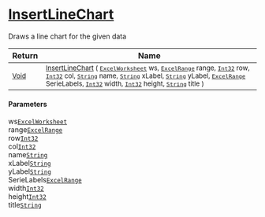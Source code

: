 # [InsertLineChart](./ExcelHelper-100664042.md)

Draws a line chart for the given data

| Return | Name | 
| --- | --- | 
| <sub>[Void](https://docs.microsoft.com/en-us/dotnet/api/System.Void)</sub>| <sub>[InsertLineChart](./ExcelHelper-100664042.md) ( [`ExcelWorksheet`](./ExcelHelper-100664042.md) ws, [`ExcelRange`](./ExcelHelper-100664042.md) range, [`Int32`](https://docs.microsoft.com/en-us/dotnet/api/System.Int32) row, [`Int32`](https://docs.microsoft.com/en-us/dotnet/api/System.Int32) col, [`String`](https://docs.microsoft.com/en-us/dotnet/api/System.String) name, [`String`](https://docs.microsoft.com/en-us/dotnet/api/System.String) xLabel, [`String`](https://docs.microsoft.com/en-us/dotnet/api/System.String) yLabel, [`ExcelRange`](./ExcelHelper-100664042.md) SerieLabels, [`Int32`](https://docs.microsoft.com/en-us/dotnet/api/System.Int32) width, [`Int32`](https://docs.microsoft.com/en-us/dotnet/api/System.Int32) height, [`String`](https://docs.microsoft.com/en-us/dotnet/api/System.String) title )</sub>| <br>


#### Parameters
 ws[`ExcelWorksheet`](./ExcelHelper-100664042.md)<br> range[`ExcelRange`](./ExcelHelper-100664042.md)<br> row[`Int32`](https://docs.microsoft.com/en-us/dotnet/api/System.Int32)<br> col[`Int32`](https://docs.microsoft.com/en-us/dotnet/api/System.Int32)<br> name[`String`](https://docs.microsoft.com/en-us/dotnet/api/System.String)<br> xLabel[`String`](https://docs.microsoft.com/en-us/dotnet/api/System.String)<br> yLabel[`String`](https://docs.microsoft.com/en-us/dotnet/api/System.String)<br> SerieLabels[`ExcelRange`](./ExcelHelper-100664042.md)<br> width[`Int32`](https://docs.microsoft.com/en-us/dotnet/api/System.Int32)<br> height[`Int32`](https://docs.microsoft.com/en-us/dotnet/api/System.Int32)<br> title[`String`](https://docs.microsoft.com/en-us/dotnet/api/System.String)